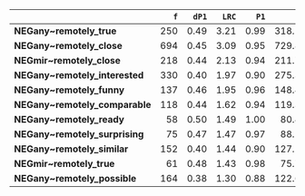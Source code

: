 |                                |   `f` |   `dP1` |   `LRC` |   `P1` |   `G2` |   `f2` |   `exp_f` |   `unexp_f` |   `unexp_r` |   `dP2` |   `P2` |   `adj_total` |
|:-------------------------------|------:|--------:|--------:|-------:|-------:|-------:|----------:|------------:|------------:|--------:|-------:|--------------:|
| **NEGany~remotely_true**       |   250 |    0.49 |    3.21 |   0.99 | 318.17 |    253 |    126.50 |      123.50 |        0.49 |    0.00 |   0.00 |        35,146 |
| **NEGany~remotely_close**      |   694 |    0.45 |    3.09 |   0.95 | 729.84 |    729 |    364.50 |      329.50 |        0.47 |    0.00 |   0.00 |        46,485 |
| **NEGmir~remotely_close**      |   218 |    0.44 |    2.13 |   0.94 | 211.77 |    233 |    116.50 |      101.50 |        0.47 |    0.00 |   0.00 |         4,972 |
| **NEGany~remotely_interested** |   330 |    0.40 |    1.97 |   0.90 | 275.36 |    365 |    182.50 |      147.50 |        0.45 |    0.00 |   0.00 |        34,247 |
| **NEGany~remotely_funny**      |   137 |    0.46 |    1.95 |   0.96 | 148.45 |    143 |     71.50 |       65.50 |        0.48 |    0.00 |   0.00 |        15,183 |
| **NEGany~remotely_comparable** |   118 |    0.44 |    1.62 |   0.94 | 119.33 |    125 |     62.50 |       55.50 |        0.47 |    0.00 |   0.00 |         2,443 |
| **NEGany~remotely_ready**      |    58 |    0.50 |    1.49 |   1.00 |  80.41 |     58 |     29.00 |       29.00 |        0.50 |    0.00 |   0.00 |        29,641 |
| **NEGany~remotely_surprising** |    75 |    0.47 |    1.47 |   0.97 |  88.20 |     77 |     38.50 |       36.50 |        0.49 |    0.00 |   0.00 |        18,886 |
| **NEGany~remotely_similar**    |   152 |    0.40 |    1.44 |   0.90 | 127.23 |    168 |     84.00 |       68.00 |        0.45 |    0.00 |   0.00 |        11,228 |
| **NEGmir~remotely_true**       |    61 |    0.48 |    1.43 |   0.98 |  75.72 |     62 |     31.00 |       30.00 |        0.49 |    0.00 |   0.00 |         2,870 |
| **NEGany~remotely_possible**   |   164 |    0.38 |    1.30 |   0.88 | 122.64 |    186 |     93.00 |       71.00 |        0.43 |    0.00 |   0.00 |        30,222 |